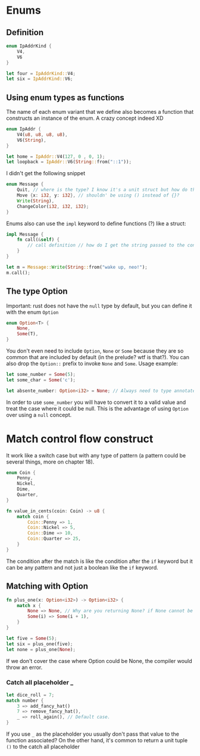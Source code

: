 # Enums

## Definition

```rust
enum IpAddrKind {
    V4,
    V6
}

let four = IpAddrKind::V4;
let six = IpAddrKind::V6;
```

## Using enum types as functions

The name of each enum variant that we define also becomes a function that constructs an instance of the enum. A crazy concept indeed XD

```rust
enum IpAddr {
    V4(u8, u8, u8, u8),
    V6(String),
}

let home = IpAddr::V4(127, 0 , 0, 1);
let loopback = IpAddr::V6(String::from("::1"));
```

I didn't get the following snippet 

```rust
enum Message {
    Quit, // where is the type? I know it's a unit struct but how do the compiler knows?
    Move {x: i32, y: i32}, // shouldn' be using () instead of {}?
    Write(String),
    ChangeColor(i32, i32, i32);
}
```

Enums also can use the `impl` keyword to define functions (?) like a struct:

```rust
impl Message {
    fn call(&self) {
        // call definition // how do I get the string passed to the constructor?
    }
}

let m = Message::Write(String::from("wake up, neo!");
m.call();
```


## The type Option

Important: rust does not have the `null` type by default, but you can define it with the enum `Option`

```rust
enum Option<T> {
    None,
    Some(T),
}
```

You don't even need to include `Option`, `None` or `Some` because they are so common that are included by default (in the prelude? wtf is that?). You can also drop the `Option::` prefix to invoke `None` and `Some`. Usage example:

```rust
let some_number = Some(5);
let some_char = Some('c');

let absente_number: Option<i32> = None; // Always need to type annotate the None type
```
In order to use `some_number` you will have to convert it to a valid value and treat the case where it could be null. This is the advantage of using `Option` over using a `null` concept.

# Match control flow construct

It work like a switch case but with any type of pattern (a pattern could be several things, more on chapter 18).

```rust
enum Coin {
    Penny,
    Nickel,
    Dime,
    Quarter,
}

fn value_in_cents(coin: Coin) -> u8 {
    match coin {
        Coin::Penny => 1,
        Coin::Nickel => 5,
        Coin::Dime => 10,
        Coin::Quarter => 25,
    }
}
```

The condition after the match is like the condition after the `if` keyword but it can be any pattern and not just a boolean like the `if` keyword.

## Matching with Option<T>

```rust
fn plus_one(x: Option<i32>) -> Option<i32> {
    match x {
        None => None, // Why are you returning None? if None cannot be used afterwards 
        Some(i) => Some(i + 1),
    }
}

let five = Some(5);
let six = plus_one(five);
let none = plus_one(None);
``` 

If we don't cover the case where Option could be None, the compiler would throw an error.

### Catch all placeholder _

```rust
let dice_roll = 7;
match number {
    3 => add_fancy_hat()
    7 => remove_fancy_hat(),
    _ => roll_again(), // Default case.
}
```

If you use `_` as the placeholder you usually don't pass that value to the function associated? On the other hand, it's  common to return a unit tuple `()` to the catch all placeholder
